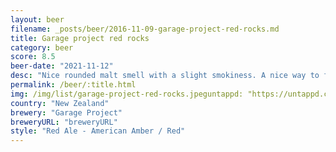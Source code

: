 ```yaml
---
layout: beer
filename: _posts/beer/2016-11-09-garage-project-red-rocks.md
title: Garage project red rocks
category: beer
score: 8.5
beer-date: "2021-11-12"
desc: "Nice rounded malt smell with a slight smokiness. A nice way to finish the night"
permalink: /beer/:title.html
img: /img/list/garage-project-red-rocks.jpeguntappd: "https://untappd.com/b/garage-project-red-rocks-reserve---hot-rock/2323810"
country: "New Zealand"
brewery: "Garage Project"
breweryURL: "breweryURL"
style: "Red Ale - American Amber / Red"
---
```

